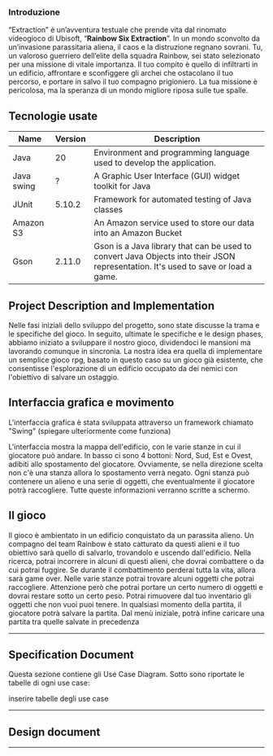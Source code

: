 ### Introduzione
“Extraction” è un’avventura testuale che prende vita dal rinomato videogioco di Ubisoft, “**Rainbow Six Extraction**”. In un mondo sconvolto da un’invasione parassitaria aliena, il caos e la distruzione regnano sovrani. Tu, un valoroso guerriero dell’elite della squadra Rainbow, sei stato selezionato per una missione di vitale importanza. Il tuo compito è quello di infiltrarti in un edificio, affrontare e sconfiggere gli archei che ostacolano il tuo percorso, e portare in salvo il tuo compagno prigioniero. La tua missione è pericolosa, ma la speranza di un mondo migliore riposa sulle tue spalle.

## Tecnologie usate
| Name       | Version | Description                                                                                                                       |
| ---------- | ------- | --------------------------------------------------------------------------------------------------------------------------------- |
| Java       | 20      | Environment and programming language used to develop the application.                                                             |
| Java swing | ?       | A Graphic User Interface (GUI) widget toolkit for Java                                                                            |
| JUnit      | 5.10.2  | Framework for automated testing of Java classes                                                                                   |
| Amazon S3  |         | An Amazon service used to store our data into an Amazon Bucket                                                                    |
| Gson       | 2.11.0  | Gson is a Java library that can be used to convert Java Objects into their JSON representation. It's used to save or load a game. |

## Project Description and Implementation
Nelle fasi iniziali dello sviluppo del progetto, sono state discusse la trama e le specifiche del gioco. 
In seguito, ultimate le specifiche e le design phases, abbiamo iniziato a sviluppare il nostro gioco, dividendoci le mansioni ma lavorando comunque in sincronia.
La nostra idea era quella di implementare un semplice gioco rpg, basato in questo caso su un gioco già esistente, che consentisse l'esplorazione di un edificio occupato da dei nemici con l'obiettivo di salvare un ostaggio.

## Interfaccia grafica e movimento
L'interfaccia grafica è stata sviluppata attraverso un framework chiamato "Swing" (spiegare ulteriormente come  funziona)

L'interfaccia mostra la mappa dell'edificio, con le varie stanze in cui il giocatore può andare. In basso ci sono 4 bottoni: Nord, Sud, Est e Ovest, adibiti allo spostamento del giocatore. Ovviamente, se nella direzione scelta non c'è una stanza allora lo spostamento verrà negato.
Ogni stanza può contenere un alieno e una serie di oggetti, che eventualmente il giocatore potrà raccogliere.
Tutte queste informazioni verranno scritte a schermo.

## Il gioco
Il gioco è ambientato in un edificio conquistato da un parassita alieno. Un compagno del team Rainbow è stato catturato da questi alieni e il tuo obiettivo sarà quello di salvarlo, trovandolo e uscendo dall'edificio.
Nella ricerca, potrai incorrere in alcuni di questi alieni, che dovrai combattere o da cui potrai fuggire. Se durante il combattimento perderai tutta la vita, allora sarà game over.
Nelle varie stanze potrai trovare alcuni oggetti che potrai raccogliere.
Attenzione però che potrai portare un certo numero di oggetti e dovrai restare sotto un certo peso. Potrai rimuovere dal tuo inventario gli oggetti che non vuoi puoi tenere.
In qualsiasi momento della partita, il giocatore potrà salvare la partita. Dal menù iniziale, potrà infine caricare una partita tra quelle salvate in precedenza

---

## Specification Document
Questa sezione contiene gli Use Case Diagram. Sotto sono riportate le tabelle di ogni use case:

inserire tabelle degli use case

---

## Design document
---